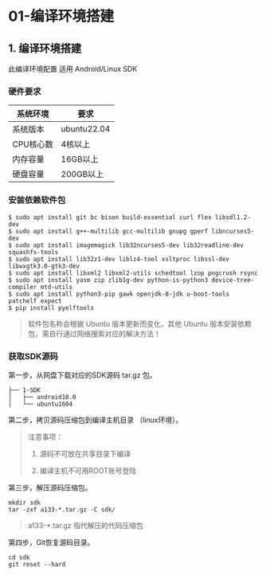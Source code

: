 # 01-编译环境搭建




## 1. 编译环境搭建

此编译环境配置 适用 Android/Linux SDK



### 硬件要求

| 系统环境  | 要求        |
| --------- | ----------- |
| 系统版本  | ubuntu22.04 |
| CPU核心数 | 4核以上     |
| 内存容量  | 16GB以上    |
| 硬盘容量  | 200GB以上   |



### 安装依赖软件包

```
$ sudo apt install git bc bison build-essential curl flex libsdl1.2-dev 
$ sudo apt install g++-multilib gcc-multilib gnupg gperf libncurses5-dev 
$ sudo apt install imagemagick lib32ncurses5-dev lib32readline-dev squashfs-tools 
$ sudo apt install lib32z1-dev liblz4-tool xsltproc libssl-dev libwxgtk3.0-gtk3-dev 
$ sudo apt install libxml2 libxml2-utils schedtool lzop pngcrush rsync 
$ sudo apt install yasm zip zlib1g-dev python-is-python3 device-tree-compiler mtd-utils
$ sudo apt install python3-pip gawk openjdk-8-jdk u-boot-tools patchelf expect
$ pip install pyelftools
```

> 软件包名称会根据 Ubuntu 版本更新而变化，其他 Ubuntu 版本安装依赖包，需自行通过网络搜索对应的解决方法！
>



### 获取SDK源码

第一步，从网盘下载对应的SDK源码 tar.gz 包。

```
├── 1-SDK
│   ├── android10.0
│   └── ubuntu1604
```



第二步，拷贝源码压缩包到编译主机目录 （linux环境）。

> 注意事项：
>
> 1. 源码不可放在共享目录下编译
>
> 2. 编译主机不可用ROOT账号登陆



第三步，解压源码压缩包。

```
mkdir sdk
tar -zxf a133-*.tar.gz -C sdk/
```

>a133-*.tar.gz 指代解压的代码压缩包



第四步，Git恢复源码目录。

```
cd sdk
git reset --hard
```








